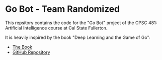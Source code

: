 # Go Bot - Team Randomized

This repsitory contains the code for the "Go Bot" project of the CPSC 481: Artificial Intelligence course at Cal State Fullerton.

It is heavily inspired by the book "Deep Learning and the Game of Go":
- [The Book](https://www.manning.com/books/deep-learning-and-the-game-of-go)
- [GitHub Repository](https://github.com/maxpumperla/deep_learning_and_the_game_of_go)

